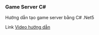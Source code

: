 ### Game Server C#

Hướng dẫn tạo game server bằng C# .Net5

Link [Video hướng dẫn](https://www.youtube.com/watch?v=_8upajlC048&list=PLm5N2Ku5IP9eZPS20m8AEpdzYNB-lQ7Dp&ab_channel=CodePh%E1%BB%A7i)

